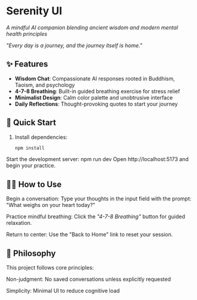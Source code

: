 # Serenity UI

*A mindful AI companion blending ancient wisdom and modern mental health principles*

*"Every day is a journey, and the journey itself is home."*

## ✨ Features
- **Wisdom Chat**: Compassionate AI responses rooted in Buddhism, Taoism, and psychology
- **4-7-8 Breathing**: Built-in guided breathing exercise for stress relief
- **Minimalist Design**: Calm color palette and unobtrusive interface
- **Daily Reflections**: Thought-provoking quotes to start your journey

## 🚀 Quick Start
1. Install dependencies:
   ```bash
   npm install

Start the development server:
npm run dev
Open http://localhost:5173 and begin your practice.

## 🧘‍♂️ How to Use
Begin a conversation:
Type your thoughts in the input field with the prompt:
"What weighs on your heart today?"

Practice mindful breathing:
Click the *"4-7-8 Breathing"* button for guided relaxation.

Return to center:
Use the "Back to Home" link to reset your session.


## 🙏 Philosophy
This project follows core principles:

Non-judgment: No saved conversations unless explicitly requested

Simplicity: Minimal UI to reduce cognitive load


